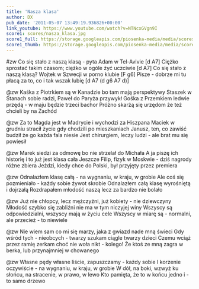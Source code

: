 ```yaml
---
title: 'Nasza klasa'
author: DX
pub_date: '2011-05-07 13:49:19.936826+00:00'
link_youtube: https://www.youtube.com/watch?v=NTNcxGVgn9I
score1: scores/nasza_klasa.jpg
score1_full: https://storage.googleapis.com/piosenka-media/media/scores/nasza_klasa.jpg
score1_thumb: https://storage.googleapis.com/piosenka-media/media/scores/nasza_klasa.jpg.180x0_q85_upscale.jpg
---
```


#zw
Co się stało z naszą klasą - pyta Adam w Tel-Avivie [d A7]
Ciężko sprostać takim czasom; ciężko w ogóle żyć uczciwie [d A7]
Co się stało z naszą klasą? Wojtek w Szwecji w porno klubie [F g6]
Pisze - dobrze mi tu płacą za to, co i tak wszak lubię [d A7 (d g6 A7 d)]

@zw
Kaśka z Piotrkiem są w Kanadzie bo tam mają perspektywy
Staszek w Stanach sobie radzi, Paweł do Paryża przywykł
Gośka z Przemkiem ledwie przędą - w maju będzie trzeci bachor
Próżno skarżą się urzędom że też chcieli by na Zachód

@zw
Za to Magda jest w Madrycie i wychodzi za Hiszpana
Maciek w grudniu stracił życie gdy chodzili po mieszkaniach
Janusz, ten, co zawiść budził że go każda fala niesie
Jest chirurgiem, leczy ludzi - ale brat mu się powiesił

@zw
Marek siedzi za odmowę bo nie strzelał do Michała
A ja piszę ich historię i to już jest klasa cała
Jeszcze Filip, fizyk w Moskwie - dziś nagrody różne zbiera
Jeździ, kiedy chce do Polski, był przyjęty przez premiera

@zw
Odnalazłem klasę całą - na wygnaniu, w kraju, w grobie
Ale coś się pozmieniało - każdy sobie żywot skrobie
Odnalazłem całą klasę wyrośniętą i dojrzałą
Rozdrapałem młodość naszą lecz za bardzo nie bolało

@zw
Już nie chłopcy, lecz mężczyźni, już kobiety - nie dziewczyny
Młodość szybko się zabliźni nie ma w tym niczyjej winy
Wszyscy są odpowiedzialni, wszyscy mają w życiu cele
Wszyscy w miarę są - normalni, ale przecież - to niewiele

@zw
Nie wiem sam co mi się marzy, jaka z gwiazd nade mną świeci
Gdy wśród tych - nieobcych - twarzy szukam ciągle twarzy dzieci
Czemu wciąż przez ramię zerkam choć nie woła nikt - kolego!
Że ktoś ze mną zagra w berka, lub przynajmniej w chowanego

@zw
Własne pędy własne liście, zapuszczamy - każdy sobie
I korzenie oczywiście - na wygnaniu, w kraju, w grobie
W dół, na boki, wzwyż ku słońcu, na stracenie, w prawo, w lewo
Kto pamięta, że to w końcu jedno i - to samo drzewo